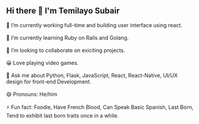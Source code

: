 ## Hi there 👋 I'm Temilayo Subair



 🔭 I’m currently working full-time and building user interface using react.
<br>
<br>
 🌱 I’m currently learning  Ruby on Rails and Golang.
<br>
<br>
 👯 I’m looking to collaborate on exiciting projects.
<br>
<br>
 😀 Love playing video games.
<br>
<br>
 💬 Ask me about Python, Flask, JavaScript, React, React-Native, UI/UX design for front-end Development.
<br>
<br>
😄 Pronouns: He/him
<br>
<br>
⚡ Fun fact: Foodie, Have French Blood, Can Speak Basic Spanish, Last Born, Tend to exhibit last born traits once in a while.

